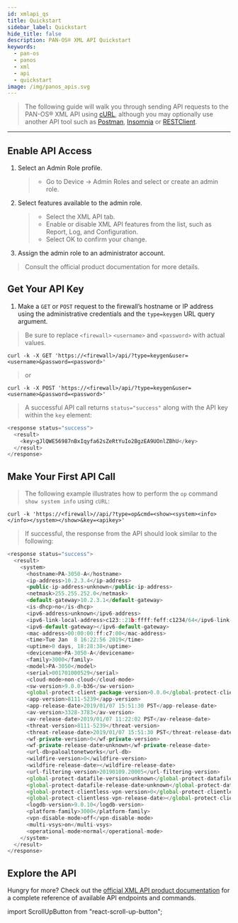 ```yaml
---
id: xmlapi_qs
title: Quickstart
sidebar_label: Quickstart
hide_title: false
description: PAN-OS® XML API Quickstart
keywords:
  - pan-os
  - panos
  - xml
  - api
  - quickstart
image: /img/panos_apis.svg
---
```


> The following guide will walk you through sending API requests to the PAN-OS® XML API using <a href="https://curl.haxx.se/docs/httpscripting.html" target="_blank">cURL</a>, although you may optionally use another API tool such as <a href="https://www.getpostman.com/" target="_blank">Postman</a>, <a href="https://insomnia.rest/" target="_blank">Insomnia</a> or <a href="http://restclient.net/" target="_blank">RESTClient</a>. 

---

## Enable API Access

1. Select an Admin Role profile.
    > * Go to Device -> Admin Roles and select or create an admin role.

2. Select features available to the admin role.
    > * Select the XML API tab.
    > * Enable or disable XML API features from the list, such as Report, Log, and Configuration.
    > * Select OK to confirm your change.

3. Assign the admin role to an administrator account.

> Consult the official product documentation for more details.

## Get Your API Key

1. Make a `GET` or `POST` request to the firewall’s hostname or IP address using the administrative credentials and the `type=keygen` URL query argument.

> Be sure to replace `<firewall>` `<username>` and `<password>` with actual values.

``` console
curl -k -X GET 'https://<firewall>/api/?type=keygen&user=<username>&password=<password>'
```

> or

``` console
curl -k -X POST 'https://<firewall>/api/?type=keygen&user=<username>&password=<password>'
```

> A successful API call returns `status="success"` along with the API key within the `key` element:

``` javascript
<response status="success"> 
  <result> 
    <key>gJlQWE56987nBxIqyfa62sZeRtYuIo2BgzEA9UOnlZBhU</key> 
  </result> 
</response>
```

## Make Your First API Call

> The following example illustrates how to perform the `op` command `show system info` using `cURL`:

``` console
curl -k 'https://<firewall>//api/?type=op&cmd=<show><system><info></info></system></show>&key=<apikey>'
```

> If successful, the response from the API should look similar to the following:

``` javascript
<response status="success">
  <result>
    <system>
      <hostname>PA-3050-A</hostname>
      <ip-address>10.2.3.4</ip-address>
      <public-ip-address>unknown</public-ip-address>
      <netmask>255.255.252.0</netmask>
      <default-gateway>10.2.3.1</default-gateway>
      <is-dhcp>no</is-dhcp>
      <ipv6-address>unknown</ipv6-address>
      <ipv6-link-local-address>c123::21b:ffff:feff:c1234/64</ipv6-link-local-address>
      <ipv6-default-gateway></ipv6-default-gateway>
      <mac-address>00:00:00:ff:c7:00</mac-address>
      <time>Tue Jan  8 16:22:56 2019</time>
      <uptime>0 days, 18:28:38</uptime>
      <devicename>PA-3050-A</devicename>
      <family>3000</family>
      <model>PA-3050</model>
      <serial>001701000529</serial>
      <cloud-mode>non-cloud</cloud-mode>
      <sw-version>9.0.0-b36</sw-version>
      <global-protect-client-package-version>0.0.0</global-protect-client-package-version>
      <app-version>8111-5239</app-version>
      <app-release-date>2019/01/07 15:51:30 PST</app-release-date>
      <av-version>3328-3783</av-version>
      <av-release-date>2019/01/07 11:22:02 PST</av-release-date>
      <threat-version>8111-5239</threat-version>
      <threat-release-date>2019/01/07 15:51:30 PST</threat-release-date>
      <wf-private-version>0</wf-private-version>
      <wf-private-release-date>unknown</wf-private-release-date>
      <url-db>paloaltonetworks</url-db>
      <wildfire-version>0</wildfire-version>
      <wildfire-release-date></wildfire-release-date>
      <url-filtering-version>20190109.20005</url-filtering-version>
      <global-protect-datafile-version>unknown</global-protect-datafile-version>
      <global-protect-datafile-release-date>unknown</global-protect-datafile-release-date>
      <global-protect-clientless-vpn-version>0</global-protect-clientless-vpn-version>
      <global-protect-clientless-vpn-release-date></global-protect-clientless-vpn-release-date>
      <logdb-version>9.0.10</logdb-version>
      <platform-family>3000</platform-family>
      <vpn-disable-mode>off</vpn-disable-mode>
      <multi-vsys>on</multi-vsys>
      <operational-mode>normal</operational-mode>
    </system>
  </result>
</response>
```

## Explore the API

Hungry for more? Check out the <a target="_blank" href="https://docs.paloaltonetworks.com/pan-os/9-0/pan-os-panorama-api/get-started-with-the-pan-os-xml-api/explore-the-api.html">official XML API product documentation</a> for a complete reference of available API endpoints and commands.

import ScrollUpButton from "react-scroll-up-button";
<ScrollUpButton />